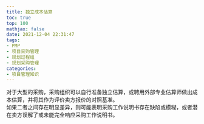 ```yaml
---
title: 独立成本估算
toc: true
top: 100
mathjax: false
date: 2021-12-04 22:31:47
tags:
- PMP
- 项目采购管理
- 规划过程组
- 规划采购管理
categories:
- 项目管理知识
---
```

对于大型的采购，采购组织可以自行准备独立估算，或聘用外部专业估算师做出成本估算，并将其作为评价卖方报价的对照基准。  
如果二者之间存在明显差异，则可能表明采购工作说明书存在缺陷或模糊，或者潜在卖方误解了或未能完全响应采购工作说明书。

